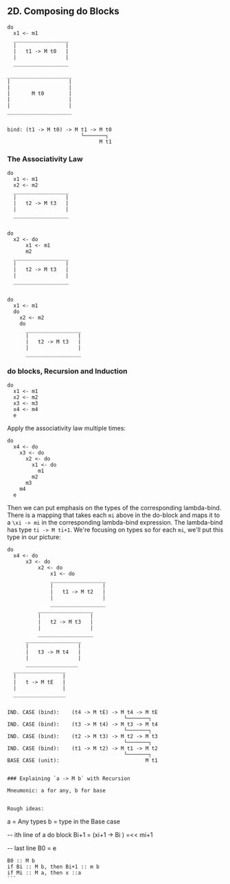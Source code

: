 ## 2D. Composing do Blocks

```
do
  x1 <- m1
  __________________
  |                |
  |   t1 -> M t0   |
  |                |
  __________________

_____________________
|                   |
|                   |
|       M t0        |
|                   |
|                   |
_____________________


bind: (t1 -> M t0) -> M t1 -> M t0
                        └───────┐
                              M t1
```




### The Associativity Law

```
do
  x1 <- m1
  x2 <- m2
  __________________
  |                |
  |   t2 -> M t3   |
  |                |
  __________________


do
  x2 <- do
      x1 <- m1
      m2
  __________________
  |                |
  |   t2 -> M t3   |
  |                |
  __________________


do
  x1 <- m1
  do
    x2 <- m2
    do
      __________________
      |                |
      |   t2 -> M t3   |
      |                |
      __________________
```


### do blocks, Recursion and Induction

```
do
  x1 <- m1
  x2 <- m2
  x3 <- m3
  x4 <- m4
  e
```


Apply the associativity law multiple times:

```
do
  x4 <- do
    x3 <- do
      x2 <- do
        x1 <- do
          m1
        m2
      m3
    m4
  e
```

Then we can put emphasis on the types of the corresponding lambda-bind.
There is a mapping that takes each `mi` above in the do-block and
maps it to a `\xi -> mi` in the corresponding lambda-bind expression.
The lambda-bind has type `ti -> M ti+1`.
We're focusing on types so for each `mi`, 
we'll put this type in our picture:

```
do
  x4 <- do
      x3 <- do
          x2 <- do
              x1 <- do
              __________________
              |                |
              |   t1 -> M t2   |
              |                |
              __________________
          __________________
          |                |
          |   t2 -> M t3   |
          |                |
          __________________
      __________________
      |                |
      |   t3 -> M t4   |
      |                |
      _________________
  _________________
  |               |
  |   t -> M tE   |
  |               |
  _________________


IND. CASE (bind):    (t4 -> M tE) -> M t4 -> M tE
                                      └───────┐
IND. CASE (bind):    (t3 -> M t4) -> M t3 -> M t4
                                      └───────┐
IND. CASE (bind):    (t2 -> M t3) -> M t2 -> M t3
                                      └───────┐
IND. CASE (bind):    (t1 -> M t2) -> M t1 -> M t2
                                      └───────┐
BASE CASE (unit):                            M t1
```




```

### Explaining `a -> M b` with Recursion

Mneumonic: a for any, b for base

  
Rough ideas:
```

a = Any types
b = type in the Base case

-- ith line of a do block
Bi+1 = (xi+1 -> Bi ) =<< mi+1

-- last line
B0 = e
````
B0 :: M b
if Bi :: M b, then Bi+1 :: m b
if Mi :: M a, then x ::a 
```
